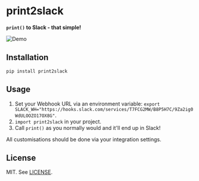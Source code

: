 # print2slack

**`print()` to Slack - that simple!**

![Demo](https://i.imgur.com/RW0NHaX.png)

## Installation

`pip install print2slack`

## Usage

1. Set your Webhook URL via an environment variable: `export SLACK_WH="https://hooks.slack.com/services/T7FCG2MW/B8P5H7C/9Za2ig0WdULOOZO17OX8G"`.
2. `import print2slack` in your project.
3. Call `print()` as you normally would and it'll end up in Slack!

All customisations should be done via your integration settings.

## License

MIT. See [LICENSE](LICENSE).